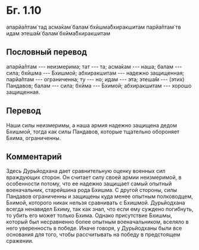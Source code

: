 # Бг. 1.10

апарйа̄птам̇ тад асма̄кам̇
балам̇ бхӣшма̄бхиракшитам
парйа̄птам̇ тв идам этеша̄м̇
балам̇ бхӣма̄бхиракшитам

## Пословный перевод

апарйа̄птам --- неизмерима; тат --- та; асма̄кам --- наша; балам --- сила;
бхӣшма --- Бхишмой; абхиракшитам --- надежно защищенная; парйа̄птам ---
ограниченна; ту --- но; идам --- эта; этеша̄м --- (этих) Пандавов; балам
--- сила; бхӣма --- Бхимой; абхиракшитам --- хорошо защищенная.

## Перевод

Наши силы неизмеримы, а наша армия надежно защищена дедом Бхишмой, тогда
как силы Пандавов, которые тщательно обороняет Бхима, ограниченны.

## Комментарий

Здесь Дурьйодхана дает сравнительную оценку военных сил враждующих
сторон. Он считает силу своей армии неизмеримой, в особенности потому,
что ее надежно защищает самый опытный военачальник, старейшина рода
Бхишма. С другой стороны, силы Пандавов ограниченны и защищены куда
менее опытным полководцем, Бхимой, которого никак нельзя сравнивать с
Бхишмой. Дурьйодхана всегда ненавидел Бхиму, так как знал, что если ему
суждено погибнуть, то убить его может только Бхима. Однако присутствие
Бхишмы, который был несравненно более опытным военачальником, вселяло в
него уверенность в победе. Иначе говоря, у Дурьйодханы были все
основания для того, чтобы рассчитывать на победу в предстоящем сражении.
